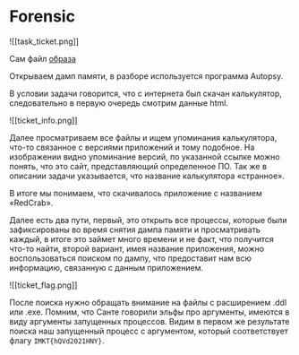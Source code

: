 # Forensic

![[task_ticket.png]]

Сам файл [образа](https://disk.yandex.ru/d/njBCr1ODRK0XHg)


Открываем дамп памяти, в разборе используется программа Autopsy.

В условии задачи говорится, что с интернета был скачан калькулятор, следовательно в первую очередь смотрим данные html.

![[ticket_info.png]]


Далее просматриваем все файлы и ищем упоминания калькулятора, что-то связанное с версиями приложений и тому подобное. На изображении видно упоминание версий, по указанной ссылке можно понять, что это сайт, представляющий определенное ПО. Так же в описании задачи указывается, что название калькулятора «странное».

В итоге мы понимаем, что скачивалось приложение с названием «RedCrab».

Далее есть два пути, первый, это открыть все процессы, которые были зафиксированы во время снятия дампа памяти и просматривать каждый, в итоге это займет много времени и не факт, что получится что-то найти, второй вариант, имея название приложения, можно воспользоваться поиском по дампу, что предоставит нам всю информацию, связанную с данным приложением.

![[ticket_flag.png]]

После поиска нужно обращать внимание на файлы с расширением .ddl или .exe.       Помним, что Санте говорили эльфы про аргументы, имеются в виду аргументы запущенных процессов. Видим в первом же результате поиска наш запущенный процесс с аргументом, который соответствует флагу `IMKT{hQVd2021HNY}`.
